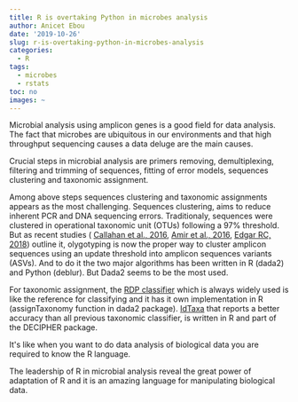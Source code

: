 ```yaml
---
title: R is overtaking Python in microbes analysis
author: Anicet Ebou
date: '2019-10-26'
slug: r-is-overtaking-python-in-microbes-analysis
categories:
  - R
tags:
  - microbes
  - rstats
toc: no
images: ~
---
```


Microbial analysis using amplicon genes is a good field for data analysis. The fact that microbes are ubiquitous in our environments and that high throughput sequencing causes a data deluge are the main causes.

Crucial steps in microbial analysis are primers removing, demultiplexing, filtering and trimming of sequences, fitting of error models, sequences clustering and taxonomic assignment.

Among above steps sequences clustering and taxonomic assignments appears as the most challenging. Sequences clustering, aims to reduce inherent PCR and DNA sequencing errors. 
Traditionaly, sequences were clustered in operational taxonomic unit (OTUs) following a 97% threshold. But as recent studies ( [Callahan et al., 2016](https://www.ncbi.nlm.nih.gov/pubmed/27214047), [Amir et al., 2016](https://msystems.asm.org/content/2/2/e00191-16), [Edgar RC, 2018](https://www.ncbi.nlm.nih.gov/pubmed/29506021)) outline it, olygotyping is now the proper way to cluster amplicon sequences using an update threshold into amplicon sequences variants (ASVs).
And to do it the two major algorithms has been written in R (dada2) and Python (deblur). But Dada2 seems to be the most used.

For taxonomic assignment, the [RDP classifier](https://rdp.cme.msu.edu/classifier/classifier.jsp) which is always widely used is like the reference for classifying and it has it own implementation in R (assignTaxonomy function in dada2 package). [IdTaxa](https://microbiomejournal.biomedcentral.com/articles/10.1186/s40168-018-0521-5) that reports a better accuracy than all previous taxonomic classifier, is written in R and part of the DECIPHER package.

It's like when you want to do data analysis of biological data you are required to know the R language.

The leadership of R in microbial analysis reveal the great power of adaptation of R and it is an amazing language for manipulating biological data.
